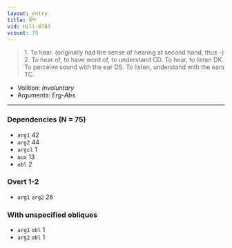 ```yaml
---
layout: entry
title: ཐོས་
vid: Hill:0783
vcount: 75
---
```

> 1\. To hear\. (originally had the sense of hearing at second hand, thus -) 2\. To hear of, to have word of, to understand CD\. To hear, to listen DK\. To perceive sound with the ear DS\. To listen, understand with the ears TC\.

* Volition: _Involuntary_
* Arguments: _Erg-Abs_

---

### Dependencies (N = 75)
* `arg1` 42
* `arg2` 44
* `argcl` 1
* `aux` 13
* `obl` 2


### Overt 1-2
* `arg1` `arg2` 26


### With unspecified obliques
* `arg1` `obl` 1
* `arg2` `obl` 1
